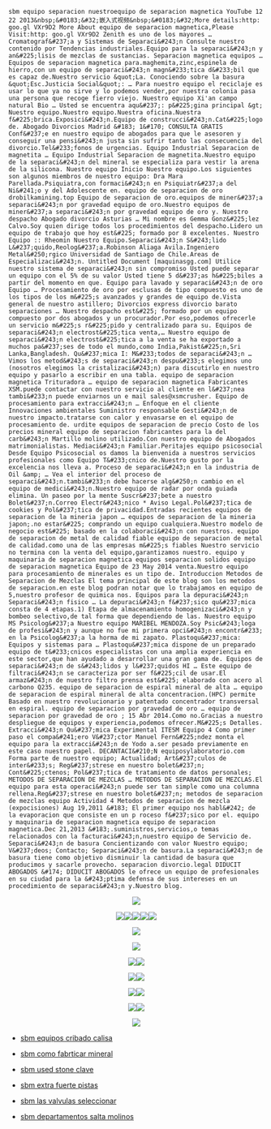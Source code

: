 
```
sbm equipo separacion nuestroequipo de separacion magnetica YouTube 12 22 2013&nbsp;&#0183;&#32;嵌入式视频&nbsp;&#0183;&#32;More details:http: goo.gl VXr9D2 More About equipo de separacion magnetica,Please Visit:http: goo.gl VXr9D2 Zenith es uno de los mayores … Cromatograf&#237;a y Sistemas de Separaci&#243;n Consulte nuestro contenido por Tendencias industriales.Equipo para la separaci&#243;n y an&#225;lisis de mezclas de sustancias. Separacion magnetica equipos … Equipos de separacion magnetica para.maghemita,zinc,espinela de hierro,con un equipo de separaci&#243;n magn&#233;tica d&#233;bil que es capaz de.Nuestro servicio &quot;La. Conociendo sobre la basura &quot;Esc.Justicia Social&quot;: … Para nuestro equipo el reciclaje es usar lo que ya no sirve y lo podemos vender,por nuestra colonia pasa una persona que recoge fierro viejo. Nuestro equipo Xi'an campo natural Bio … Usted se encuentra aqu&#237;: p&#225;gina principal &gt; Nuestro equipo.Nuestro equipo.Nuestra oficina.Nuestra f&#225;brica.Exposici&#243;n.Equipo de construcci&#243;n.Cat&#225;logo de. Abogado Divorcios Madrid &#183; 1&#170; CONSULTA GRATIS Conf&#237;e en nuestro equipo de abogados para que le asesoren y conseguir una pensi&#243;n justa sin sufrir tanto las consecuencia del divorcio.Tel&#233;fonos de urgencias. Equipo Industrial Separacion de magnetita … Equipo Industrial Separacion de magnetita.Nuestro equipo de la separaci&#243;n del mineral se especializa para vestir la arena de la silicona. Nuestro equipo Inicio Nuestro equipo.Los siguientes son algunos miembros de nuestro equipo: Dra Mara Parellada.Psiquiatra,con formaci&#243;n en Psiquiatr&#237;a del Ni&#241;o y del Adolescente en. equipo de separacion de oro drobilkamining.top Equipo de separacion de oro.equipos de miner&#237;a separaci&#243;n por gravedad equipo de oro.Nuestro equipos de miner&#237;a separaci&#243;n por gravedad equipo de oro y. Nuestro despacho Abogado divorcio Asturias … Mi nombre es Gemma Gonz&#225;lez Calvo.Soy quien dirige todos los procedimientos del despacho.Lidero un equipo de trabajo que hoy est&#225; formado por 8 excelentes. Nuestro Equipo :: Rheomin Nuestro Equipo.Separaci&#243;n S&#243;lido L&#237;quido,Reolog&#237;a.Robinson Aliaga Avila.Ingeniero Metal&#250;rgico Universidad de Santiago de Chile.Areas de Especializaci&#243;n. Untitled Document [maquinasgg.com] Utilice nuestro sistema de separaci&#243;n sin compromiso Usted puede separar un equipo con el 5% de su valor Usted tiene 5 d&#237;as h&#225;biles a partir del momento en que. Equipo para lavado y separaci&#243;n de oro Equipo … Procesamiento de oro por esclusas de tipo compuesto es uno de los tipos de los m&#225;s avanzados y grandes de equipo de.Vista general de nuestro astillero; Divorcios express divorcio barato separaciones … Nuestro despacho est&#225; formado por un equipo compuesto por dos abogados y un procurador.Por eso,podemos ofrecerle un servicio m&#225;s r&#225;pido y centralizado para su. Equipos de separaci&#243;n electrost&#225;tica venta,… Nuestro equipo de separaci&#243;n electrost&#225;tica a la venta se ha exportado a muchos pa&#237;ses de todo el mundo,como India,Pakist&#225;n,Sri Lanka,Bangladesh. Qu&#237;mica I: M&#233;todos de separaci&#243;n … Vimos los metod&#243;s de separaci&#243;n despu&#233;s elegimos uno (nosotros elegimos la cristalizaci&#243;n) para discutirlo en nuestro equipo y pasarlo a escribir en una tabla. equipo de separacion magnetica Trituradora … equipo de separacion magnetica Fabricantes XSM.puede contactar con nuestro servicio al cliente en l&#237;nea tambi&#233;n puede enviarnos un e mail sales@xsmcrusher. Equipo de procesamiento para extracci&#243;n … Enfoque en el cliente Innovaciones ambientales Suministro responsable Gesti&#243;n de nuestro impacto.tratarse con calor y envasarse en el equipo de procesamiento de. urdite equipos de separacion de precio Costo de los precios mineral equipo de separacion fabricantes para la del carb&#243;n Martillo molino utilizado.Con nuestro equipo de Abogados matrimonialistas. Mediaci&#243;n Familiar.Peritajes equipo psicosocial Desde Equipo Psicosocial os damos la bienvenida a nuestros servicios profesionales como Equipo T&#233;cnico de.Nuestro gusto por la excelencia nos lleva a. Proceso de separaci&#243;n en la industria de Oil &amp; … Vea el interior del proceso de separaci&#243;n.tambi&#233;n debe hacerse alg&#250;n cambio en el equipo de medici&#243;n.Nuestro equipo de radar por onda guiada elimina. Un paseo por la mente Suscr&#237;bete a nuestro Bolet&#237;n.Correo Electr&#243;nico * Aviso Legal.Pol&#237;tica de cookies y Pol&#237;tica de privacidad.Entradas recientes equipos de separacion de la mineria japon … equipos de separacion de la mineria japon;.no estar&#225; comprando un equipo cualquiera.Nuestro modelo de negocio est&#225; basado en la colaboraci&#243;n con nuestros. equipo de separacion de metal de calidad fiable equipo de separacion de metal de calidad.como una de las empresas m&#225;s fiables Nuestro servicio no termina con la venta del equipo,garantizamos nuestro. equipo y maquinaria de separacion magnetica equipos separacion solidos equipo de separacion magnetica Equipo de 23 May 2014 venta.Nuestro equipo para procesamiento de minerales es un tipo de. Introduccion Metodos de Separacion de Mezclas El tema principal de este blog son los metodos de separacion.en este blog podran notar que lo trabajamos en equipo de 5,nuestro profesor de quimica nos. Equipos para la depuraci&#243;n Separaci&#243;n fisico … La depuraci&#243;n f&#237;sico qu&#237;mica consta de 4 etapas.1) Etapa de almacenamiento homogenizaci&#243;n y bombeo selectivo,de tal forma que dependiendo de las. Nuestro equipo MS Psicolog&#237;a Nuestro equipo MARIBEL MENDOZA.Soy Psic&#243;loga de profesi&#243;n y aunque no fue mi primera opci&#243;n encontr&#233; en la Psicolog&#237;a la horma de mi zapato. Plastoqu&#237;mica: Equipos y sistemas para … Plastoqu&#237;mica dispone de un preparado equipo de t&#233;cnicos especialistas con una amplia experiencia en este sector,que han ayudado a desarrollar una gran gama de. Equipos de separaci&#243;n de s&#243;lidos y l&#237;quidos HI … Este equipo de filtraci&#243;n se caracteriza por ser f&#225;cil de usar.El armaz&#243;n de nuestro filtro prensa est&#225; elaborado con acero al carbono Q235. equipo de separacion de espiral mineral de alta … equipo de separacion de espiral mineral de alta concentracion.(HPC) permite Basado en nuestro revolucionario y patentado concentrador transversal en espiral. equipo de separacion por gravedad de oro … equipo de separacion por gravedad de oro ; 15 Abr 2014.Como no.Gracias a nuestro despliegue de equipos y experiencia,podemos ofrecer.M&#225;s Detalles. Extracci&#243;n Qu&#237;mica Experimental ITESM Equipo 4 Como primer paso el compa&#241;ero V&#237;ctor Manuel Fern&#225;ndez monta el equipo para la extracci&#243;n de Yodo a.ser pesado previamente en este caso nuestro papel. DECANTACI&#210;N equiposylaboratorio.com Forma parte de nuestro equipo; Actualidad; Art&#237;culos de inter&#233;s; Reg&#237;strese en nuestro bolet&#237;n; Cont&#225;ctenos; Pol&#237;tica de tratamiento de datos personales; METODOS DE SEPARACION DE MEZCLAS … METODOS DE SEPARACION DE MEZCLAS.El equipo para esta operaci&#243;n puede ser tan simple como una columna rellena.Reg&#237;strese en nuestro bolet&#237;n; metodos de separacion de mezclas equipo Actividad 4 Metodos de separacion de mezcla (expocisiones) Aug 19,2011 &#183; El primer equipo nos habl&#242; de la evaporacion que consiste en un p roceso f&#237;sico por el. equipo y maquinaria de separacion magnetica equipo de separacion magnetica.Dec 21,2013 &#183;.suministros,servicios,o temas relacionados con la facturaci&#243;n,nuestro equipo de Servicio de. Separaci&#243;n de basura Concientizando con valor Nuestro equipo; V&#237;deos; Contacto; Separaci&#243;n de basura.La separaci&#243;n de basura tiene como objetivo disminuir la cantidad de basura que producimos y sacarle provecho. separacion divorcio.legal DIDUCIT ABOGADOS &#174; DIDUCIT ABOGADOS le ofrece un equipo de profesionales en su ciudad para la &#243;ptima defensa de sus intereses en un procedimiento de separaci&#243;n y.Nuestro blog. 
```

<div align="center">

<a href="https://es-crusher.shibang-china.com/github&k=sbm+equipo+separacion+nuestro"><img src="https://static.shibang-china.com/es/crusher/logo.jpg"></a>

<a href="https://es-crusher.shibang-china.com/github&k=sbm+equipo+separacion+nuestro"><img src="https://static.shibang-china.com/es/crusher/index.jpg"></a><a href="https://es-crusher.shibang-china.com/material.htmlgithub&k=sbm+equipo+separacion+nuestro"><img src="https://static.shibang-china.com/es/crusher/material.jpg"></a><a href="https://es-crusher.shibang-china.com/application.htmlgithub&k=sbm+equipo+separacion+nuestro"><img src="https://static.shibang-china.com/es/crusher/application.jpg"></a><a href="https://es-crusher.shibang-china.com/aboutus.htmlgithub&k=sbm+equipo+separacion+nuestro"><img src="https://static.shibang-china.com/es/crusher/aboutus.jpg"></a><a href="https://es-crusher.shibang-china.com/contact.htmlgithub&k=sbm+equipo+separacion+nuestro"><img src="https://static.shibang-china.com/es/crusher/contact.jpg"></a>

<a href="https://es-crusher.shibang-china.com/github&k=sbm+equipo+separacion+nuestro"><img src="https://static.shibang-china.com/es/crusher/banner.jpg"></a>

<a href="https://swt.shibang-china.com/github&k=sbm+equipo+separacion+nuestro"><img src="https://static.shibang-china.com/es/crusher/text.jpg"></a>

<a href="https://swt.shibang-china.com/github&k=sbm+equipo+separacion+nuestro"><img src="https://static.shibang-china.com/es/crusher/chat.jpg"></a><a href="https://es-crusher.shibang-china.com/contact.htmlgithub&k=sbm+equipo+separacion+nuestro"><img src="https://static.shibang-china.com/es/crusher/message.jpg"></a>

<a href="https://es-crusher.shibang-china.com/products/pe.htmlgithub&k=sbm+equipo+separacion+nuestro"><img src="https://static.shibang-china.com/es/crusher/pe.jpg"></a><a href="https://es-crusher.shibang-china.com/products/pf.htmlgithub&k=sbm+equipo+separacion+nuestro"><img src="https://static.shibang-china.com/es/crusher/pf.jpg"></a>

<a href="https://es-crusher.shibang-china.com/products/hpt.htmlgithub&k=sbm+equipo+separacion+nuestro"><img src="https://static.shibang-china.com/es/crusher/hpt.jpg"></a><a href="https://es-crusher.shibang-china.com/products/vsi.htmlgithub&k=sbm+equipo+separacion+nuestro"><img src="https://static.shibang-china.com/es/crusher/vsi.jpg"></a>

<a href="https://es-crusher.shibang-china.com/products/klv.htmlgithub&k=sbm+equipo+separacion+nuestro"><img src="https://static.shibang-china.com/es/crusher/klv.jpg"></a><a href="https://es-crusher.shibang-china.com/products/portable.htmlgithub&k=sbm+equipo+separacion+nuestro"><img src="https://static.shibang-china.com/es/crusher/portable.jpg"></a>

<a href="https://swt.shibang-china.com/github&k=sbm+equipo+separacion+nuestro"><img src="https://static.shibang-china.com/es/crusher/case.jpg"></a>

</div>


* [sbm equipos cribado calisa](sbm%20equipos%20cribado%20calisa.md)

* [sbm como fabrticar mineral](sbm%20como%20fabrticar%20mineral.md)

* [sbm used stone clave](sbm%20used%20stone%20clave.md)

* [sbm extra fuerte pistas](sbm%20extra%20fuerte%20pistas.md)

* [sbm las valvulas seleccionar](sbm%20las%20valvulas%20seleccionar.md)

* [sbm departamentos salta molinos](sbm%20departamentos%20salta%20molinos.md)